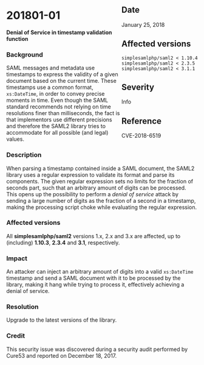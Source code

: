 <div class="sidebar-warning" style="float: right;">
<h2>Date</h2>
January 25, 2018
<h2>Affected versions</h2>
<code>simplesamlphp/saml2 < 1.10.4</code><br/>
<code>simplesamlphp/saml2 < 2.3.5</code><br/>
<code>simplesamlphp/saml2 < 3.1.1</code><br/>
<h2>Severity</h2>
Info
<h2>Reference</h2>
CVE-2018-6519
</div>

# 201801-01

**Denial of Service in timestamp validation function**

### Background

SAML messages and metadata use timestamps to express the validity of a given document based on the current time. These
timestamps use a common format, `xs:DateTime`, in order to convey precise moments in time. Even though the SAML
standard recommends not relying on time resolutions finer than milliseconds, the fact is that implementors use different
precisions and therefore the SAML2 library tries to accommodate for all possible (and legal) values.

### Description

When parsing a timestamp contained inside a SAML document, the SAML2 library uses a regular expression to validate its
format and parse its components. The given regular expression sets no limits for the fraction of seconds part, such that
an arbitrary amount of digits can be processed. This opens up the possibility to perform a _denial of service_ attack
by sending a large number of digits as the fraction of a second in a timestamp, making the processing script choke while
evaluating the regular expression.

### Affected versions

All **simplesamlphp/saml2** versions 1.x, 2.x and 3.x are affected, up to (including) **1.10.3**, **2.3.4** and **3.1**,
respectively.

### Impact

An attacker can inject an arbitrary amount of digits into a valid `xs:DateTime` timestamp and send a SAML document with
it to be processed by the library, making it hang while trying to process it, effectively achieving a denial of
service.

### Resolution

Upgrade to the latest versions of the library.

### Credit

This security issue was discovered during a security audit performed by Cure53 and reported on December 18, 2017.
